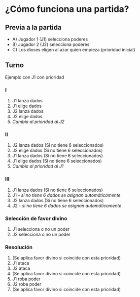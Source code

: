 # ¿Cómo funciona una partida?

## Previa a la partida
- A) Jugador 1 (J1) selecciona poderes
- B) Jugador 2 (J2) selecciona poderes
- C) Los dioses eligen al azar quien empieza (prioridad inicial)

## Turno
Ejemplo con J1 con prioridad

### I
1. J1 lanza dados
2. J1 elige dados
3. J2 lanza dados
4. J2 elige dados
5. *Cambia al prioridad al J2*

### II
1. J2 lanza dados (Si no tiene 6 seleccionados)
2. J2 elige dados (Si no tiene 6 seleccionados)
3. J1 lanza dados (Si no tiene 6 seleccionados)
4. J1 elige dados (Si no tiene 6 seleccionados)
5. *Cambia al prioridad al J1*

### III
1. J1 lanza dados (Si no tiene 6 seleccionados)
2. J1 - *si no tiene 6 dados se asignan automáticamente*
3. J2 lanza dados (Si no tiene 6 seleccionados)
4. J2 - *si no tiene 6 dados se asignan automáticamente*

### Selección de favor divino
1. J1 selecciona o no un poder
2. J2 selecciona o no un poder

### Resolución
1. (Se aplica favor divino si coincide con esta prioridad)
2. J1 ataca
3. J2 ataca
4. (Se aplica favor divino si coincide con esta prioridad)
5. J1 roba poder
6. J2 roba poder
7. (Se aplica favor divino si coincide con esta prioridad)
